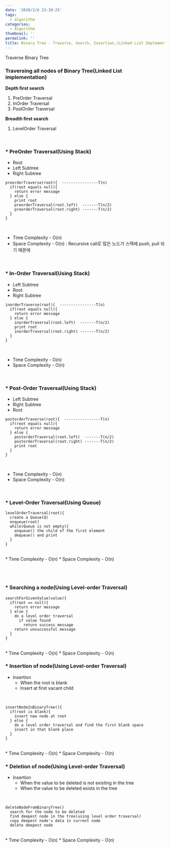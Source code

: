 ```yaml
---
date: '2020/2/6 23:30:25'
tags:
  - algorithm
categories:
  - Algorithm
thumbnail: ''
permalink: ''
title: Binary Tree - Traverse, Search, Insertion,(Linked List Implementation)
---
```


Traverse Binary Tree

<!-- more -->


### Traversing all nodes of Binary Tree(Linked List implementation)

__Depth first search__
1. PreOrder Traversal
2. InOrder Traversal
3. PostOrder Traversal

__Breadth first search__
1. LevelOrder Traversal

<br>

### * PreOrder Traversal(Using Stack)

- Root
- Left Subtree
- Right Subtree


```
preorderTraverse(root){  ----------------T(n)
  if(root equals null){
    return error message
  } else {
    print root
    preorderTraversal(root.left)  -------T(n/2)
    preorderTraversal(root.right) -------T(n/2)
  }
}
```
<br>
  
* Time Complexity - O(n)
* Space Complexity - O(n)  : Recursive call로 많은 노드가 스택에 push, pull 되기 때문에


<br>

### * In-Order Traversal(Using Stack)

- Left Subtree
- Root
- Right Subtree

```
inorderTraverse(root){  ----------------T(n)
  if(root equals null){
    return error message
  } else {
    inorderTraversal(root.left)  -------T(n/2)
    print root
    inorderTraversal(root.right) -------T(n/2)
  }
}
```
<br>
  
* Time Complexity - O(n)
* Space Complexity - O(n)



<br>

### * Post-Order Traversal(Using Stack)

- Left Subtree
- Right Subtree
- Root

```
postorderTraverse(root){  ----------------T(n)
  if(root equals null){
    return error message
  } else {
    postorderTraversal(root.left)  -------T(n/2)
    postorderTraversal(root.right) -------T(n/2)
    print root
  }
}
```
<br>
  
* Time Complexity - O(n)
* Space Complexity - O(n)


<br>

### * Level-Order Traversal(Using Queue)

```
levelOrderTraversal(root){
  create a Queue(Q)
  enqueue(root)
  while(Queue is not empty){
    enqueue() the child of the first element
    dequeue() and print
  }
}
```
<br>
* Time Complexity - O(n)
* Space Complexity - O(n)


<br><br>

### * Searching a node(Using Level-order Traversal)

```
searchForGivenValue(value){
  if(root == null){
    return error message
  } else {
    do a level order traversal
      if value found
        return success message
    return unsuccessful message
  }
}
```
<br>
* Time Complexity - O(n)
* Space Complexity - O(n)

<br>

### * Insertion of node(Using Level-order Traversal)

* Insertion
  * When the root is blank
  * Insert at first vacant child

<br>

```
insertNodeInBinaryTree(){
  if(root is blank){
    insert new node at root
  } else {
    do a level order traversal and find the first blank space
    insert in that blank place
  }
}
```
<br>
* Time Complexity - O(n)
* Space Complexity - O(n)

<br>

### * Deletion of node(Using Level-order Traversal)


* Insertion
  * When the value to be deleted is not existing in the tree
  * When the value to be deleted exists in the tree

<br>

```
deleteNodeFromBinaryTree()
  search for the node to be deleted
  find deepest node in the tree(using level order traversal)
  copy deepest node's data in current node
  delete deepest node
```
<br>
* Time Complexity - O(n)
* Space Complexity - O(n)